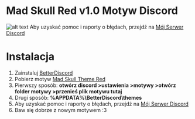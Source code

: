 # Mad Skull Red v1.0 Motyw Discord
![alt text](https://i.imgur.com/qcmVrY0.png)
Aby uzyskać pomoc i raporty o błędach, przejdź na [Mój Serwer Discord](https://discord.gg/PenmUBsfr5)
# Instalacja
1. Zainstaluj [BetterDiscord](https://betterdiscord.net/)
2. Pobierz motyw [Mad Skull Theme Red](https://github.com/FlashAL/Nocturnal-discord-theme/releases/download/2.9/nocturnal.theme.css)
3. Pierwszy sposób: **otwórz discord >ustawienia >motywy >otwórz folder motywy >przenieś plik motywu tutaj**
4. Drugi sposób: **%APPDATA%\BetterDiscord\themes** 
5. Aby uzyskać pomoc i raporty o błędach, przejdź na [Mój Serwer Discord](https://discord.gg/PenmUBsfr5)
6. Baw się dobrze z nowym motywem :3
